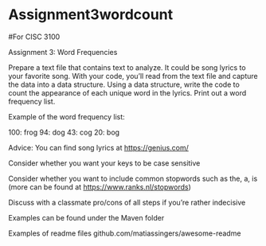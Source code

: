 # Assignment3wordcount

#For CISC 3100
 
Assignment 3: Word Frequencies

Prepare a text file that contains text to analyze. It could be song lyrics to your favorite song. 
With your code, you’ll read from the text file and capture the data into a data structure. 
Using a data structure, write the code to count the appearance of each unique word in the lyrics.
Print out a word frequency list. 


Example of the word frequency list:

100: frog
94: dog
43: cog
20: bog


Advice:
You can find song lyrics at https://genius.com/

Consider whether you want your keys to be case sensitive

Consider whether you want to include common stopwords such as the, a, is (more can be found at https://www.ranks.nl/stopwords)

Discuss with a classmate pro/cons of all steps if you’re rather indecisive

Examples can be found under the Maven folder

Examples of readme files github.com/matiassingers/awesome-readme 
